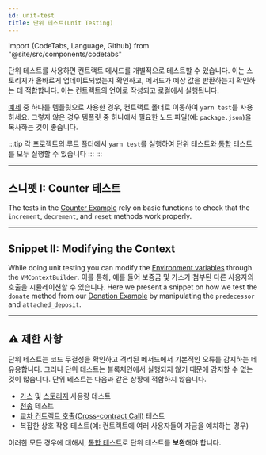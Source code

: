 ```yaml
---
id: unit-test
title: 단위 테스트(Unit Testing)
---
```


import {CodeTabs, Language, Github} from "@site/src/components/codetabs"

단위 테스트를 사용하면 컨트랙트 메서드를 개별적으로 테스트할 수 있습니다. 이는 스토리지가 올바르게 업데이트되었는지 확인하고, 메서드가 예상 값을 반환하는지 확인하는 데 적합합니다. 이는 컨트랙트의 언어로 작성되고 로컬에서 실행됩니다.

[예제](https://github.com/near-examples/docs-examples) 중 하나를 템플릿으로 사용한 경우, 컨트랙트 폴더로 이동하여 `yarn test`를 사용하세요. 그렇지 않은 경우 템플릿 중 하나에서 필요한 노드 파일(예: `package.json`)을 복사하는 것이 좋습니다.

:::tip 각 프로젝트의 루트 폴더에서 `yarn test`를 실행하여 단위 테스트와 [통합](integration.md) 테스트를 모두 실행할 수 있습니다 :::
:::

---

## 스니펫 I: Counter 테스트

The tests in the [Counter Example](https://github.com/near-examples/counters) rely on basic functions to check that the `increment`, `decrement`, and `reset` methods work properly.

<CodeTabs>
  <Language value="🦀 Rust" language="rust">
    <Github fname="lib.rs"
            url="https://github.com/near-examples/counters/blob/main/contract-rs/src/lib.rs"
            start="50" end="71" />
  </Language>
</CodeTabs>

---

## Snippet II: Modifying the Context

While doing unit testing you can modify the [Environment variables](../contracts/environment/environment.md) through the `VMContextBuilder`. 이를 통해, 예를 들어 보증금 및 가스가 첨부된 다른 사용자의 호출을 시뮬레이션할 수 있습니다. Here we present a snippet on how we test the `donate` method from our [Donation Example](https://github.com/near-examples/donation-examples) by manipulating the `predecessor` and `attached_deposit`.

<CodeTabs>
  <Language value="🦀 Rust" language="rust">
    <Github fname="lib.rs"
            url="https://github.com/near-examples/donation-examples/blob/main/contract-rs/src/lib.rs"
            start="59" end="117" />
  </Language>
</CodeTabs>

---

## ⚠️ 제한 사항

단위 테스트는 코드 무결성을 확인하고 격리된 메서드에서 기본적인 오류를 감지하는 데 유용합니다. 그러나 단위 테스트는 블록체인에서 실행되지 않기 때문에 감지할 수 없는 것이 많습니다. 단위 테스트는 다음과 같은 상황에 적합하지 않습니다.

- [가스](../contracts/environment/environment.md) 및 [스토리지](../contracts/storage.md) 사용량 테스트
- [전송](../contracts/actions.md) 테스트
- [교차 컨트랙트 호출(Cross-contract Call)](../contracts/crosscontract.md) 테스트
- 복잡한 상호 작용 테스트(예: 컨트랙트에 여러 사용자들이 자금을 예치하는 경우)

이러한 모든 경우에 대해서, [통합 테스트](integration.md)로 단위 테스트를 **보완**해야 합니다.
